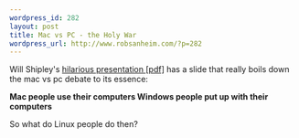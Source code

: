 ```yaml
--- 
wordpress_id: 282
layout: post
title: Mac vs PC - the Holy War
wordpress_url: http://www.robsanheim.com/?p=282
---
```

Will Shipley's <a href="http://wilshipley.com/blog/WWDC_Student_Talk.pdf">hilarious presentation [pdf]</a> has a slide that really boils down the mac vs pc debate to its essence:

<strong>Mac people use their computers 
Windows people put up with their computers</strong>

So what do Linux people do then?
